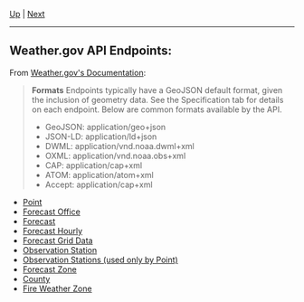 [Up](../README.md) | [Next](point.md)
<hr>

## Weather.gov API Endpoints:
From [Weather.gov's Documentation](https://www.weather.gov/documentation/services-web-api):
>**Formats**
>Endpoints typically have a GeoJSON default format, given the inclusion of geometry data. See the Specification tab for details on each endpoint. Below are common formats available by the API.  
>- GeoJSON: application/geo+json
>- JSON-LD: application/ld+json
>- DWML: application/vnd.noaa.dwml+xml
>- OXML: application/vnd.noaa.obs+xml
>- CAP: application/cap+xml
>- ATOM: application/atom+xml
>- Accept: application/cap+xml

- [Point](point.md)
- [Forecast Office](forecastOffice.md)
- [Forecast](forecast.md)
- [Forecast Hourly](forecastHourly.md)
- [Forecast Grid Data](forecastGridData.md)
- [Observation Station](observationStation.md)
- [Observation Stations (used only by Point)](observationStations.md)
- [Forecast Zone](forecastZone.md)
- [County](county.md)
- [Fire Weather Zone](fireWeatherZone.md)
